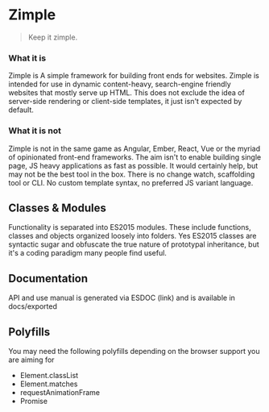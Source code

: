 Zimple
======
>Keep it zimple.

### What it is ### 
Zimple is A simple framework for building front ends for websites. Zimple is intended for use in dynamic content-heavy, search-engine friendly websites that mostly serve up HTML. This does not exclude the idea of server-side rendering or client-side templates, it just isn't expected by default.

### What it is not ###
Zimple is not in the same game as Angular, Ember, React, Vue or the myriad of opinionated front-end frameworks. The aim isn't to enable building single page, JS heavy applications as fast as possible. It would certainly help, but may not be the best tool in the box. There is no change watch, scaffolding tool or CLI. No custom template syntax, no preferred JS variant language. 

## Classes & Modules ##
Functionality is separated into ES2015 modules. These include functions, classes and objects organized loosely into folders. Yes ES2015 classes are syntactic sugar and obfuscate the true nature of prototypal inheritance, but it's a coding paradigm many people find useful. 

## Documentation ##
API and use manual is generated via ESDOC (link) and is available in docs/exported

## Polyfills ##
You may need the following polyfills depending on the browser support you are aiming for

- Element.classList
- Element.matches
- requestAnimationFrame
- Promise
